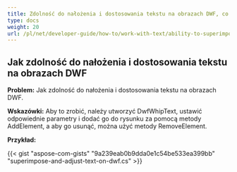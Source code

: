 ```yaml
---
title: Zdolność do nałożenia i dostosowania tekstu na obrazach DWF, co pozwala na pewien stopień edytowania wynikowego renderu
type: docs
weight: 20
url: /pl/net/developer-guide/how-to/work-with-text/ability-to-superimpose-and-adjust-text-on-dwf-images/
---
```


## **Jak zdolność do nałożenia i dostosowania tekstu na obrazach DWF**

**Problem:** Jak zdolność do nałożenia i dostosowania tekstu na obrazach DWF.

**Wskazówki:** Aby to zrobić, należy utworzyć DwfWhipText, ustawić odpowiednie parametry i dodać go do rysunku za pomocą metody AddElement, a aby go usunąć, można użyć metody RemoveElement.

**Przykład:**

{{< gist "aspose-com-gists" "9a239eab0b9dda0e1c54be533ea399bb" "superimpose-and-adjust-text-on-dwf.cs" >}}
